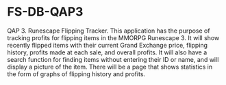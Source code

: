 # FS-DB-QAP3
QAP 3. Runescape Flipping Tracker.
This application has the purpose of tracking profits for flipping items in the MMORPG Runescape 3. It will show recently flipped items with their current Grand Exchange price, flipping history, profits made at each sale, and overall profits. 
It will also have a search function for finding items without entering their ID or name, and will display a picture of the item.
There will be a page that shows statistics in the form of graphs of flipping history and profits. 
